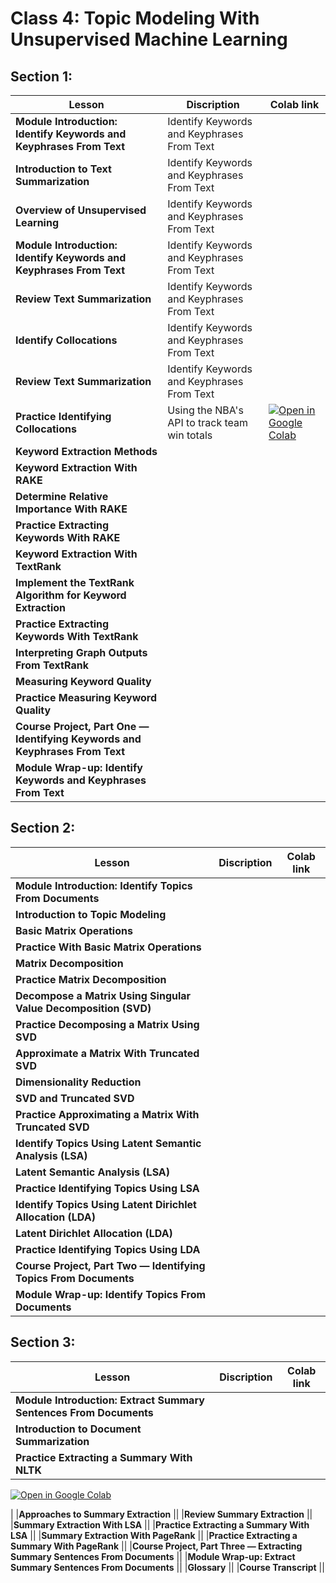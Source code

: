 
# Class 4: Topic Modeling With Unsupervised Machine Learning

## Section 1: 

| Lesson          |         Discription                                | Colab link    |
|-------------------|----------------------------------------------|------|
| **Module Introduction: Identify Keywords and Keyphrases From Text**   | Identify Keywords and Keyphrases From Text    |                                 
| **Introduction to Text Summarization**   | Identify Keywords and Keyphrases From Text    |                                  |
| **Overview of Unsupervised Learning**   | Identify Keywords and Keyphrases From Text    |                                  |
| **Module Introduction: Identify Keywords and Keyphrases From Text**   | Identify Keywords and Keyphrases From Text    |                                 
| **Review Text Summarization**   | Identify Keywords and Keyphrases From Text    |                                  |
| **Identify Collocations**   | Identify Keywords and Keyphrases From Text    |                                  |
| **Review Text Summarization**   | Identify Keywords and Keyphrases From Text    |                                  |
| **Practice Identifying Collocations**     | Using the NBA's API to track team win totals  |[![Open in Google Colab](https://colab.research.google.com/assets/colab-badge.svg)](https://colab.research.google.com/github/matsunagateitoku/stdp-class/blob/main/4.1.1.Practice_Comparing_Texts.ipynb) 
|**Keyword Extraction Methods**||
|**Keyword Extraction With RAKE**||
|**Determine Relative Importance With RAKE**||
|**Practice Extracting Keywords With RAKE**||
|**Keyword Extraction With TextRank**||
|**Implement the TextRank Algorithm for Keyword Extraction**||
|**Practice Extracting Keywords With TextRank**||
|**Interpreting Graph Outputs From TextRank**||
|**Measuring Keyword Quality**||
|**Practice Measuring Keyword Quality**||
|**Course Project, Part One — Identifying Keywords and Keyphrases From Text**||
|**Module Wrap-up: Identify Keywords and Keyphrases From Text**||


## Section 2: 
| Lesson          |         Discription                                | Colab link    |
|-------------------|----------------------------------------------|------|
|**Module Introduction: Identify Topics From Documents** ||
|**Introduction to Topic Modeling** ||
|**Basic Matrix Operations** ||
|**Practice With Basic Matrix Operations** ||
|**Matrix Decomposition** ||
|**Practice Matrix Decomposition** ||
|**Decompose a Matrix Using Singular Value Decomposition (SVD)** ||
|**Practice Decomposing a Matrix Using SVD**||
|**Approximate a Matrix With Truncated SVD**||
|**Dimensionality Reduction**||
|**SVD and Truncated SVD**||
|**Practice Approximating a Matrix With Truncated SVD**||
|**Identify Topics Using Latent Semantic Analysis (LSA)**||
|**Latent Semantic Analysis (LSA)**||
|**Practice Identifying Topics Using LSA**||
|**Identify Topics Using Latent Dirichlet Allocation (LDA)**||
|**Latent Dirichlet Allocation (LDA)**||
|**Practice Identifying Topics Using LDA**||
|**Course Project, Part Two — Identifying Topics From Documents**||
|**Module Wrap-up: Identify Topics From Documents**||

## Section 3: 
| Lesson          |         Discription                                | Colab link    |
|-------------------|----------------------------------------------|------|
|**Module Introduction: Extract Summary Sentences From Documents** ||
|**Introduction to Document Summarization** ||
|**Practice Extracting a Summary With NLTK** |

[![Open in Google Colab](https://colab.research.google.com/assets/colab-badge.svg)](https://colab.research.google.com/github/matsunagateitoku/stdp-class/blob/main/4.1.1.Practice_Comparing_Texts.ipynb) 


|
|**Approaches to Summary Extraction** ||
|**Review Summary Extraction** ||
|**Summary Extraction With LSA** ||
|**Practice Extracting a Summary With LSA** ||
|**Summary Extraction With PageRank** ||
|**Practice Extracting a Summary With PageRank** ||
|**Course Project, Part Three — Extracting Summary Sentences From Documents** ||
|**Module Wrap-up: Extract Summary Sentences From Documents** ||
|**Glossary** ||
|**Course Transcript** ||
